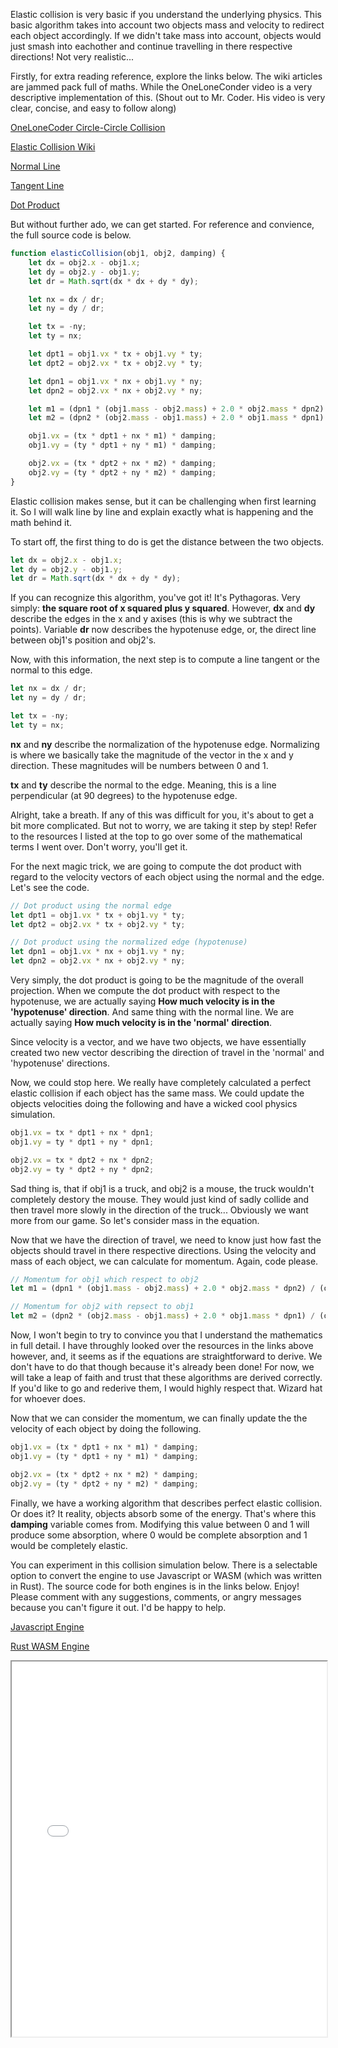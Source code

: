 Elastic collision is very basic if you understand the underlying physics. This basic algorithm takes into account two objects mass and velocity to redirect each object accordingly. If we didn't take mass into account, objects would just smash into eachother and continue travelling in there respective directions! Not very realistic...

Firstly, for extra reading reference, explore the links below. The wiki articles are jammed pack full of maths. While the OneLoneConder video is a very descriptive implementation of this. (Shout out to Mr. Coder. His video is very clear, concise, and easy to follow along)

[OneLoneCoder Circle-Circle Collision](https://www.youtube.com/watch?v=LPzyNOHY3A4)

[Elastic Collision Wiki](https://en.wikipedia.org/wiki/Elastic_collision)

[Normal Line](https://en.wikipedia.org/wiki/Normal_(geometry))

[Tangent Line](https://en.wikipedia.org/wiki/Tangent)

[Dot Product](https://en.wikipedia.org/wiki/Dot_product)

But without further ado, we can get started. For reference and convience, the full source code is below.

```javascript
function elasticCollision(obj1, obj2, damping) {
	let dx = obj2.x - obj1.x;
	let dy = obj2.y - obj1.y;
	let dr = Math.sqrt(dx * dx + dy * dy);

	let nx = dx / dr;
	let ny = dy / dr;

	let tx = -ny;
	let ty = nx;

	let dpt1 = obj1.vx * tx + obj1.vy * ty;
	let dpt2 = obj2.vx * tx + obj2.vy * ty;

	let dpn1 = obj1.vx * nx + obj1.vy * ny;
	let dpn2 = obj2.vx * nx + obj2.vy * ny;

	let m1 = (dpn1 * (obj1.mass - obj2.mass) + 2.0 * obj2.mass * dpn2) / (obj1.mass + obj2.mass);
	let m2 = (dpn2 * (obj2.mass - obj1.mass) + 2.0 * obj1.mass * dpn1) / (obj1.mass + obj2.mass);

	obj1.vx = (tx * dpt1 + nx * m1) * damping;
	obj1.vy = (ty * dpt1 + ny * m1) * damping;

	obj2.vx = (tx * dpt2 + nx * m2) * damping;
	obj2.vy = (ty * dpt2 + ny * m2) * damping;
}
```

Elastic collision makes sense, but it can be challenging when first learning it. So I will walk line by line and explain exactly what is happening and the math behind it.

To start off, the first thing to do is get the distance between the two objects.

```javascript
let dx = obj2.x - obj1.x;
let dy = obj2.y - obj1.y;
let dr = Math.sqrt(dx * dx + dy * dy);
```

If you can recognize this algorithm, you've got it! It's Pythagoras. Very simply: <b>the square root of x squared plus y squared</b>. However, <b>dx</b> and <b>dy</b> describe the edges in the x and y axises (this is why we subtract the points). Variable <b>dr</b> now describes the hypotenuse edge, or, the direct line between obj1's position and obj2's.

Now, with this information, the next step is to compute a line tangent or the normal to this edge.

```javascript
let nx = dx / dr;
let ny = dy / dr;

let tx = -ny;
let ty = nx;
```

<b>nx</b> and <b>ny</b> describe the normalization of the hypotenuse edge. Normalizing is where we basically take the magnitude of the vector in the x and y direction. These magnitudes will be numbers between 0 and 1.

<b>tx</b> and <b>ty</b> describe the normal to the edge. Meaning, this is a line perpendicular (at 90 degrees) to the hypotenuse edge.

Alright, take a breath. If any of this was difficult for you, it's about to get a bit more complicated. But not to worry, we are taking it step by step! Refer to the resources I listed at the top to go over some of the mathematical terms I went over. Don't worry, you'll get it.

For the next magic trick, we are going to compute the dot product with regard to the velocity vectors of each object using the normal and the edge. Let's see the code.

```javascript
// Dot product using the normal edge
let dpt1 = obj1.vx * tx + obj1.vy * ty;
let dpt2 = obj2.vx * tx + obj2.vy * ty;

// Dot product using the normalized edge (hypotenuse)
let dpn1 = obj1.vx * nx + obj1.vy * ny;
let dpn2 = obj2.vx * nx + obj2.vy * ny;
```

Very simply, the dot product is going to be the magnitude of the overall projection. When we compute the dot product with respect to the hypotenuse, we are actually saying <b>How much velocity is in the 'hypotenuse' direction</b>. And same thing with the normal line. We are actually saying <b>How much velocity is in the 'normal' direction</b>.

Since velocity is a vector, and we have two objects, we have essentially created two new vector describing the direction of travel in the 'normal' and 'hypotenuse' directions.

Now, we could stop here. We really have completely calculated a perfect elastic collision if each object has the same mass. We could update the objects velocities doing the following and have a wicked cool physics simulation.

```javascript
obj1.vx = tx * dpt1 + nx * dpn1;
obj1.vy = ty * dpt1 + ny * dpn1;

obj2.vx = tx * dpt2 + nx * dpn2;
obj2.vy = ty * dpt2 + ny * dpn2;
```

Sad thing is, that if obj1 is a truck, and obj2 is a mouse, the truck wouldn't completely destory the mouse. They would just kind of sadly collide and then travel more slowly in the direction of the truck... Obviously we want more from our game. So let's consider mass in the equation.

Now that we have the direction of travel, we need to know just how fast the objects should travel in there respective directions. Using the velocity and mass of each object, we can calculate for momentum. Again, code please.

```javascript
// Momentum for obj1 which respect to obj2
let m1 = (dpn1 * (obj1.mass - obj2.mass) + 2.0 * obj2.mass * dpn2) / (obj1.mass + obj2.mass);

// Momentum for obj2 with repsect to obj1
let m2 = (dpn2 * (obj2.mass - obj1.mass) + 2.0 * obj1.mass * dpn1) / (obj1.mass + obj2.mass);
```

Now, I won't begin to try to convince you that I understand the mathematics in full detail. I have throughly looked over the resources in the links above however, and, it seems as if the equations are straightforward to derive. We don't have to do that though because it's already been done! For now, we will take a leap of faith and trust that these algorithms are derived correctly. If you'd like to go and rederive them, I would highly respect that. Wizard hat for whoever does.

Now that we can consider the momentum, we can finally update the the velocity of each object by doing the following.

```javascript
obj1.vx = (tx * dpt1 + nx * m1) * damping;
obj1.vy = (ty * dpt1 + ny * m1) * damping;

obj2.vx = (tx * dpt2 + nx * m2) * damping;
obj2.vy = (ty * dpt2 + ny * m2) * damping;
```

Finally, we have a working algorithm that describes perfect elastic collision. Or does it? It reality, objects absorb some of the energy. That's where this <b>damping</b> variable comes from. Modifying this value between 0 and 1 will produce some absorption, where 0 would be complete absorption and 1 would be completely elastic.

You can experiment in this collision simulation below. There is a selectable option to convert the engine to use Javascript or WASM (which was written in Rust). The source code for both engines is in the links below. Enjoy! Please comment with any suggestions, comments, or angry messages because you can't figure it out. I'd be happy to help.

[Javascript Engine](https://github.com/jackmead515/blog/blob/master/plugins/sat-tester/src/jsengine.js)

[Rust WASM Engine](https://github.com/jackmead515/blog/blob/master/plugins/rust-wasm-sat/src/lib.rs)

<iframe id="sat-tester" width="100%" height="600" src="/plugins/sat-tester">
</iframe>